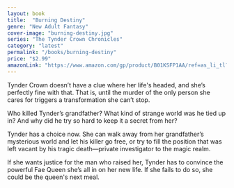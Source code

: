 ```yaml
---
layout: book
title:  "Burning Destiny"
genre: "New Adult Fantasy"
cover-image: "burning-destiny.jpg"
series: "The Tynder Crown Chronicles"
category: "latest"
permalink: "/books/burning-destiny"
price: "$2.99"
amazonLink: "https://www.amazon.com/gp/product/B01KSFP1AA/ref=as_li_tl?ie=UTF8&tag=owensmc-20&camp=1789&creative=9325&linkCode=as2&creativeASIN=B01KSFP1AA&linkId=14467cc45a4fc0cbd04ed9ca8c638be0"
---
```

Tynder Crown doesn’t have a clue where her life's headed, and she’s perfectly fine with that. That is, until the murder of the only person she cares for triggers a transformation she can’t stop.

Who killed Tynder’s grandfather? What kind of strange world was he tied up in? And why did he try so hard to keep it a secret from her?

Tynder has a choice now. She can walk away from her grandfather’s mysterious world and let his killer go free, or try to fill the position that was left vacant by his tragic death—private investigator to the magic realm.

If she wants justice for the man who raised her, Tynder has to convince the powerful Fae Queen she’s all in on her new life. If she fails to do so, she could be the queen's next meal.

